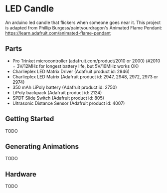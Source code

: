 # LED Candle
An arduino led candle that flickers when someone goes near it. This project is adapted from Phillip Burgess/paintyourdragon's Animated Flame Pendant:
https://learn.adafruit.com/animated-flame-pendant

## Parts
- Pro Trinket microcontroller (adafruit.com/product/2010 or 2000) (#2010 = 3V/12MHz for longest battery life, but 5V/16MHz works OK)
- Charlieplex LED Matrix Driver (Adafruit product id: 2946)
- Charlieplex LED Matrix (Adafruit product id: 2947, 2948, 2972, 2973 or 2974)
- 350 mAh LiPoly battery (Adafruit product id: 2750)
- LiPoly backpack (Adafruit product id: 2124)
- SPDT Slide Switch (Adafruit product id: 805)
- Ultrasonic Distance Sensor (Adafruit product id: 4007)


## Getting Started
TODO


## Generating Animations
TODO


## Hardware
TODO
